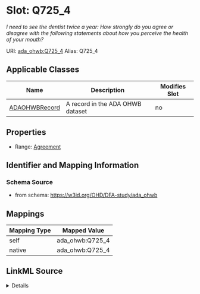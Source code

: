 

# Slot: Q725_4 


_I need to see the dentist twice a year: How strongly do you agree or disagree with the following statements about how you perceive the health of your mouth?_





URI: [ada_ohwb:Q725_4](https://w3id.org/OHD/DFA-study/ada_ohwb/Q725_4)
Alias: Q725_4

<!-- no inheritance hierarchy -->





## Applicable Classes

| Name | Description | Modifies Slot |
| --- | --- | --- |
| [ADAOHWBRecord](ADAOHWBRecord.md) | A record in the ADA OHWB dataset |  no  |







## Properties

* Range: [Agreement](Agreement.md)





## Identifier and Mapping Information







### Schema Source


* from schema: https://w3id.org/OHD/DFA-study/ada_ohwb




## Mappings

| Mapping Type | Mapped Value |
| ---  | ---  |
| self | ada_ohwb:Q725_4 |
| native | ada_ohwb:Q725_4 |




## LinkML Source

<details>
```yaml
name: Q725_4
description: 'I need to see the dentist twice a year: How strongly do you agree or
  disagree with the following statements about how you perceive the health of your
  mouth?'
from_schema: https://w3id.org/OHD/DFA-study/ada_ohwb
rank: 1000
alias: Q725_4
domain_of:
- ADA_OHWBRecord
range: Agreement

```
</details>
